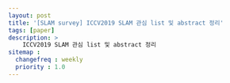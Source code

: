 ```yaml
---
layout: post
title: '[SLAM survey] ICCV2019 SLAM 관심 list 및 abstract 정리'
tags: [paper]
description: >
    ICCV2019 SLAM 관심 list 및 abstract 정리
sitemap :
  changefreq : weekly
  priority : 1.0
---
```

